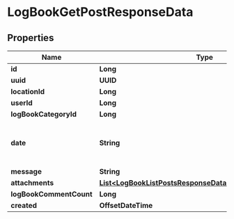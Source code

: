 

# LogBookGetPostResponseData


## Properties

| Name | Type | Description | Notes |
|------------ | ------------- | ------------- | -------------|
|**id** | **Long** |  |  |
|**uuid** | **UUID** |  |  |
|**locationId** | **Long** |  |  |
|**userId** | **Long** |  |  |
|**logBookCategoryId** | **Long** |  |  |
|**date** | **String** | The posted date. Format YYYY-MM-DD |  |
|**message** | **String** |  |  |
|**attachments** | [**List&lt;LogBookListPostsResponseDataInnerAttachmentsInner&gt;**](LogBookListPostsResponseDataInnerAttachmentsInner.md) |  |  |
|**logBookCommentCount** | **Long** |  |  |
|**created** | **OffsetDateTime** |  |  |



